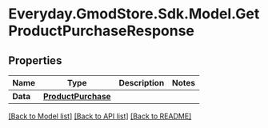 # Everyday.GmodStore.Sdk.Model.GetProductPurchaseResponse

## Properties

Name | Type | Description | Notes
------------ | ------------- | ------------- | -------------
**Data** | [**ProductPurchase**](ProductPurchase.md) |  | 

[[Back to Model list]](../README.md#documentation-for-models) [[Back to API list]](../README.md#documentation-for-api-endpoints) [[Back to README]](../README.md)

